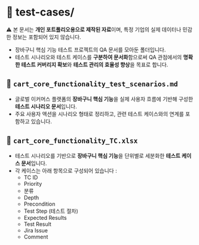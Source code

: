 # 🧪 test-cases/

⚠️ 본 문서는 **개인 포트폴리오용으로 제작된 자료**이며, 특정 기업의 실제 데이터나 민감한 정보는 포함되어 있지 않습니다.

- 장바구니 핵심 기능 테스트 프로젝트의 QA 문서를 모아둔 폴더입니다.
- 테스트 시나리오와 테스트 케이스를 **구분하여 문서화**함으로써 QA 관점에서의 **명확한 테스트 커버리지 확보**와 **테스트 관리의 효율성 향상**을 목표로 합니다.

## 📄 **`cart_core_functionality_test_scenarios.md`**

- 글로벌 이커머스 플랫폼의 **장바구니 핵심 기능**을 실제 사용자 흐름에 기반해 구성한 **테스트 시나리오 문서**입니다.
- 주요 사용자 액션을 시나리오 형태로 정리하고, 관련 테스트 케이스와의 연계를 포함하고 있습니다.

## 📄 **`cart_core_functionality_TC.xlsx`**

- 테스트 시나리오를 기반으로 **장바구니 핵심 기능**을 단위별로 세분화한 **테스트 케이스 문서**입니다.
- 각 케이스는 아래 항목으로 구성되어 있습니다 :
    - TC ID
    - Priority
    - 분류
    - Depth
    - Precondition
    - Test Step (테스트 절차)
    - Expected Results
    - Test Result
    - Jira Issue
    - Comment
